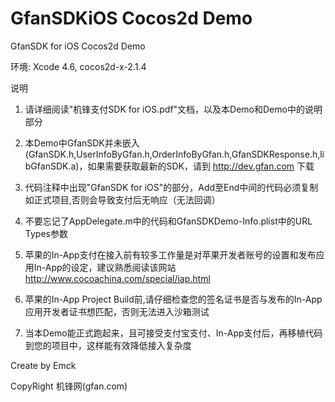 GfanSDKiOS Cocos2d Demo
==============

GfanSDK for iOS Cocos2d Demo

环境: Xcode 4.6, cocos2d-x-2.1.4

说明

1. 请详细阅读"机锋支付SDK for iOS.pdf"文档，以及本Demo和Demo中的说明部分

2. 本Demo中GfanSDK并未嵌入(GfanSDK.h,UserInfoByGfan.h,OrderInfoByGfan.h,GfanSDKResponse.h,libGfanSDK.a)，如果需要获取最新的SDK，请到 http://dev.gfan.com 下载

3. 代码注释中出现"GfanSDK for iOS"的部分，Add至End中间的代码必须复制如正式项目,否则会导致支付后无响应（无法回调）

4. 不要忘记了AppDelegate.m中的代码和GfanSDKDemo-Info.plist中的URL Types参数

5. 苹果的In-App支付在接入前有较多工作量是对苹果开发者账号的设置和发布应用In-App的设定，建议熟悉阅读该网站 http://www.cocoachina.com/special/iap.html

6. 苹果的In-App Project Build前,请仔细检查您的签名证书是否与发布的In-App应用开发者证书想匹配，否则无法进入沙箱测试

7. 当本Demo能正式跑起来，且可接受支付宝支付、In-App支付后，再移植代码到您的项目中，这样能有效降低接入复杂度



Create by Emck

CopyRight 机锋网(gfan.com)